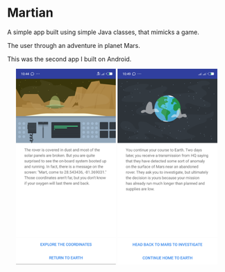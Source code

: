 # Martian
A simple app built using simple Java classes, that mimicks a game.

The user through an adventure in planet Mars.

This was the second app I built on Android.

<center>
  <img src="screenshots/1.png" height=450>  
  <img src="screenshots/2.png" height=450>
</center>
